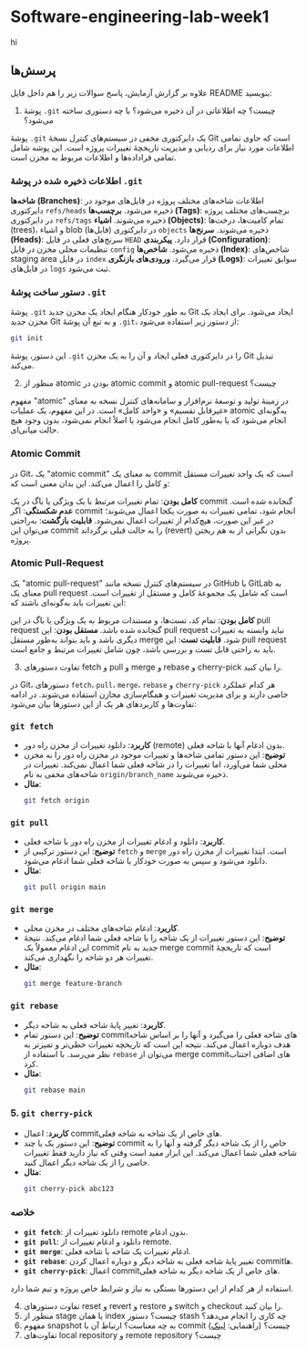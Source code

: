 # Software-engineering-lab-week1
hi

## پرسش‌ها
علاوه بر گزارش آزمایش، پاسخ سوالات زیر را هم داخل فایل README بنویسید:
1. پوشهٔ `.git` چیست؟ چه اطلاعاتی در آن ذخیره می‌شود؟ با چه دستوری ساخته می‌شود؟

پوشهٔ `.git` یک دایرکتوری مخفی در سیستم‌های کنترل نسخهٔ Git است که حاوی تمامی اطلاعات مورد نیاز برای ردیابی و مدیریت تاریخچهٔ تغییرات پروژه است. این پوشه شامل تمامی فراداده‌ها و اطلاعات مربوط به مخزن است.

### اطلاعات ذخیره شده در پوشهٔ `.git`
**شاخه‌ها (Branches)**: اطلاعات شاخه‌های مختلف پروژه در فایل‌های موجود در دایرکتوری `refs/heads` ذخیره می‌شود.
**برچسب‌ها (Tags)**: برچسب‌های مختلف پروژه در دایرکتوری `refs/tags` ذخیره می‌شوند.
**اشیاء (Objects)**: تمام کامیت‌‌ها، درخت‌ها (trees)، و اشیاء blob (فایل‌ها) در دایرکتوری `objects` ذخیره می‌شوند.
**سرنخ‌ها (Heads)**: سرنخ‌های فعلی در فایل `HEAD` قرار دارد.
**پیکربندی (Configuration)**: تنظیمات محلی مخزن در فایل `config` ذخیره می‌شود.
**شاخص‌ها (Index)**: شاخص‌های staging area در فایل `index` قرار می‌گیرد.
**ورودی‌های بازنگری (Logs)**: سوابق تغییرات در فایل‌های `logs` ثبت می‌شود.

### دستور ساخت پوشهٔ `.git`
پوشهٔ `.git` به طور خودکار هنگام ایجاد یک مخزن جدید Git ایجاد می‌شود. برای ایجاد یک مخزن جدید Git و به تبع آن پوشهٔ `.git`، از دستور زیر استفاده می‌شود:

```sh
git init
```

این دستور، پوشهٔ `.git` را در دایرکتوری فعلی ایجاد و آن را به یک مخزن Git تبدیل می‌کند.

2. منظور از atomic بودن در atomic commit و atomic pull-request چیست؟

مفهوم "atomic" در زمینهٔ تولید و توسعهٔ نرم‌افزار و سامانه‌های کنترل نسخه به معنای «غیرقابل تقسیم» و «واحد کامل» است. در این مفهوم، یک عملیات atomic به‌گونه‌ای انجام می‌شود که یا به‌طور کامل انجام می‌شود یا اصلاً انجام نمی‌شود، بدون وجود هیچ حالت میانی‌ای.

### Atomic Commit
در Git، یک "atomic commit" به معنای یک commit است که یک واحد تغییرات مستقل و کامل را اعمال می‌کند. این بدان معنی است که:

**کامل بودن**: تمام تغییرات مرتبط با یک ویژگی یا باگ در یک commit گنجانده شده است.
**عدم شکستگی**: اگر commit انجام شود، تمامی تغییرات به صورت یکجا اعمال می‌شوند؛ در غیر این صورت، هیچ‌کدام از تغییرات اعمال نمی‌شود.
**قابلیت بازگشت**: به‌راحتی می‌توان این commit را به حالت قبلی برگرداند (revert) بدون نگرانی از به هم ریختن پروژه.

### Atomic Pull-Request
یک "atomic pull-request" در سیستم‌های کنترل نسخه مانند GitHub یا GitLab به معنای یک pull request است که شامل یک مجموعهٔ کامل و مستقل از تغییرات است. این تغییرات باید به‌گونه‌ای باشند که:

**کامل بودن**: تمام کد، تست‌ها، و مستندات مربوط به یک ویژگی یا باگ در این pull request گنجانده شده باشد.
**مستقل بودن**: این pull request نباید وابسته به تغییرات دیگری باشد و باید بتواند به‌طور مستقل merge شود.
**قابلیت تست**: این pull request باید به راحتی قابل تست و بررسی باشد، چون شامل تغییرات مرتبط و جامع است.

3. تفاوت دستورهای fetch و pull و merge و rebase و cherry-pick را بیان کنید.

در Git، دستورهای `fetch`، `pull`، `merge`، `rebase` و `cherry-pick` هر کدام عملکرد خاصی دارند و برای مدیریت تغییرات و همگام‌سازی مخازن استفاده می‌شوند. در ادامه تفاوت‌ها و کاربردهای هر یک از این دستورها بیان می‌شود:

### `git fetch`
- **کاربرد**: دانلود تغییرات از مخزن راه دور (remote) بدون ادغام آنها با شاخه فعلی.
- **توضیح**: این دستور تمامی شاخه‌ها و تغییرات موجود در مخزن راه دور را به مخزن محلی شما می‌آورد، اما تغییرات را در شاخه فعلی شما اعمال نمی‌کند. تغییرات در شاخه‌های مخفی به نام `origin/branch_name` ذخیره می‌شوند.
- **مثال**:
  ```sh
  git fetch origin
  ```

### `git pull`
- **کاربرد**: دانلود و ادغام تغییرات از مخزن راه دور با شاخه فعلی.
- **توضیح**: این دستور ترکیبی از `fetch` و `merge` است. ابتدا تغییرات از مخزن راه دور دانلود می‌شود و سپس به صورت خودکار با شاخه فعلی شما ادغام می‌شود.
- **مثال**:
  ```sh
  git pull origin main
  ```

### `git merge`
- **کاربرد**: ادغام شاخه‌های مختلف در مخزن محلی.
- **توضیح**: این دستور تغییرات از یک شاخه را با شاخه فعلی شما ادغام می‌کند. نتیجهٔ این ادغام معمولاً یک commit جدید به نام merge commit است که تاریخچهٔ تغییرات هر دو شاخه را نگهداری می‌کند.
- **مثال**:
  ```sh
  git merge feature-branch
  ```

### `git rebase`
- **کاربرد**: تغییر پایهٔ شاخه فعلی به شاخه دیگر.
- **توضیح**: این دستور تمام commit‌های شاخه فعلی را می‌گیرد و آنها را بر اساس شاخه هدف دوباره اعمال می‌کند. نتیجه این است که تاریخچه تغییرات خطی‌تر و تمیزتر به نظر می‌رسد. با استفاده از `rebase` می‌توان از merge commit‌های اضافی اجتناب کرد.
- **مثال**:
  ```sh
  git rebase main
  ```

### 5. `git cherry-pick`
- **کاربرد**: اعمال commit‌های خاص از یک شاخه به شاخه فعلی.
- **توضیح**: این دستور یک یا چند commit خاص را از یک شاخه دیگر گرفته و آنها را به شاخه فعلی شما اعمال می‌کند. این ابزار مفید است وقتی که نیاز دارید فقط تغییرات خاصی را از یک شاخه دیگر اعمال کنید.
- **مثال**:
  ```sh
  git cherry-pick abc123
  ```

### خلاصه
- **`git fetch`**: دانلود تغییرات از remote بدون ادغام.
- **`git pull`**: دانلود و ادغام تغییرات از remote.
- **`git merge`**: ادغام تغییرات یک شاخه با شاخه فعلی.
- **`git rebase`**: تغییر پایهٔ شاخه فعلی به شاخه دیگر و دوباره اعمال کردن commit‌ها.
- **`git cherry-pick`**: اعمال commit‌های خاص از یک شاخه دیگر به شاخه فعلی.

استفاده از هر کدام از این دستورها بستگی به نیاز و شرایط خاص پروژه و تیم شما دارد.

4. تفاوت دستورهای reset و revert و restore و switch و checkout را بیان کنید.
5. منظور از stage یا همان index چیست؟ دستور stash چه کاری را انجام می‌دهد؟
6. مفهوم snapshot به چه معناست؟ ارتباط آن با commit چیست؟ (راهنمایی: [لینک](https://github.blog/2020-12-17-commits-are-snapshots-not-diffs/))
7. تفاوت‌های local repository و remote repository چیست؟